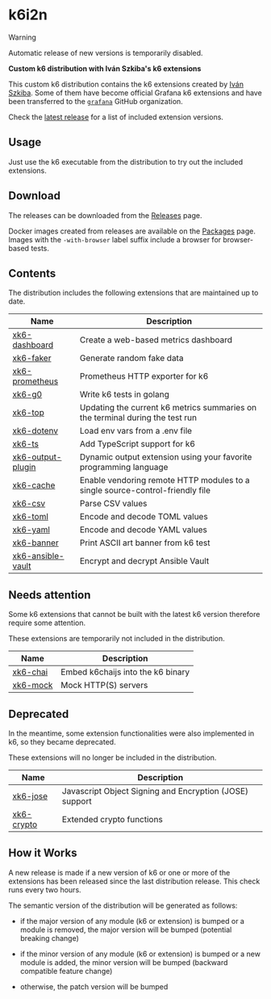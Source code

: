 # k6i2n

> [!WARNING]
> Automatic release of new versions is temporarily disabled.

**Custom k6 distribution with Iván Szkiba's k6 extensions**

This custom k6 distribution contains the k6 extensions created by [Iván Szkiba](https://github.com/szkiba). Some of them have become official Grafana k6 extensions and have been transferred to the [`grafana`](https://github.com/grafana) GitHub organization.

Check the [latest release](https://github.com/szkiba/k6i2n/releases/latest) for a list of included extension versions.

## Usage

Just use the k6 executable from the distribution to try out the included extensions.

## Download

The releases can be downloaded from the [Releases](https://github.com/szkiba/k6i2n/releases) page.

Docker images created from releases are available on the [Packages](https://github.com/szkiba/k6i2n/pkgs/container/k6i2n) page. Images with the `-with-browser` label suffix include a browser for browser-based tests.

## Contents

The distribution includes the following extensions that are maintained up to date.

Name | Description
-----|------------
[xk6-dashboard](https://github.com/grafana/xk6-dashboard)|Create a web-based metrics dashboard
[xk6-faker](https://github.com/grafana/xk6-faker)|Generate random fake data
[xk6-prometheus](https://github.com/szkiba/xk6-prometheus)|Prometheus HTTP exporter for k6
[xk6-g0](https://github.com/szkiba/xk6-g0)|Write k6 tests in golang
[xk6-top](https://github.com/szkiba/xk6-top)|Updating the current k6 metrics summaries on the terminal during the test run
[xk6-dotenv](https://github.com/szkiba/xk6-dotenv)|Load env vars from a .env file
[xk6-ts](https://github.com/github.com/grafana/xk6-ts)|Add TypeScript support for k6
[xk6-output-plugin](https://github.com/szkiba/xk6-output-plugin)|Dynamic output extension using your favorite programming language
[xk6-cache](https://github.com/szkiba/xk6-cache)|Enable vendoring remote HTTP modules to a single source-control-friendly file
[xk6-csv](https://github.com/szkiba/xk6-csv)|Parse CSV values
[xk6-toml](https://github.com/szkiba/xk6-toml)|Encode and decode TOML values
[xk6-yaml](https://github.com/szkiba/xk6-yaml)|Encode and decode YAML values
[xk6-banner](https://gitlab.com/szkiba/xk6-banner)|Print ASCII art banner from k6 test
[xk6-ansible-vault](https://github.com/szkiba/xk6-ansible-vault)|Encrypt and decrypt Ansible Vault

## Needs attention

Some k6 extensions that cannot be built with the latest k6 version therefore require some attention.

These extensions are temporarily not included in the distribution.

Name | Description
-----|------------
[xk6-chai](https://github.com/szkiba/xk6-chai)|Embed k6chaijs into the k6 binary
[xk6-mock](https://github.com/szkiba/xk6-mock)|Mock HTTP(S) servers

## Deprecated

In the meantime, some extension functionalities were also implemented in k6, so they became deprecated.

These extensions will no longer be included in the distribution.

Name | Description
-----|------------
[xk6-jose](https://github.com/szkiba/xk6-jose)|Javascript Object Signing and Encryption (JOSE) support
[xk6-crypto](https://github.com/szkiba/xk6-crypto)|Extended crypto functions

## How it Works

A new release is made if a new version of k6 or one or more of the extensions has been released since the last distribution release. This check runs every two hours.

The semantic version of the distribution will be generated as follows:

- if the major version of any module (k6 or extension) is bumped or a module is removed, the major version will be bumped (potential breaking change)

- if the minor version of any module (k6 or extension) is bumped or a new module is added, the minor version will be bumped (backward compatible feature change)

- otherwise, the patch version will be bumped
